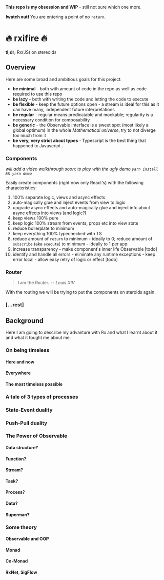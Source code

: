 **This repo is my obsession and WIP** - still not sure which one more.

**:heavy_exclamation_mark:watch out:heavy_exclamation_mark:** You are entering a point of no `return`.

# :fire: rxifire :fire:

**tl;dr;** Rx(JS) on stereoids

## Overview

Here are some broad and ambitious goals for this project:

 * **be minimal** - both with amount of code in the repo as well as code required to use this repo
 * **be lazy** - both with writing the code and letting the code to execute
 * **be flexible** - keep the future options open - a stream is ideal for this as it can have many, independent future interpretations
 * **be regular** - regular means predicatable and mockable; regularity is a necessary condition for composability 
 * **be generic** - the Observable interface is a sweet spot (most likely a global optimum) in the whole *Mathematical universe*, try to not diverge too much from it
 * **be very, very strict about types** - Typescript is the best thing that happened to Javascript **.**
 
### Components

*will add a video walkthrough soon; to play with the ugly demo `yarn install && yarn demo`*

Easily create components (right now only React's) with the following characteristics:

  1. 100% separate logic, views and async effects
  2. auto-magically glue and inject events from view to logic
  3. upgrade async effects and auto-magically glue and inject info about async effects into views (and logic?)
  4. keep views 100% pure
  5. keep logic 100% stream from events, props etc into view state
  6. reduce boilerplate to minimum
  7. keep everything 100% typechecked with TS
  8. reduce amount of `return` to minimum - ideally to 0; reduce amount of `subscribe` (aka `execute`) to minimum - ideally to 1 per app
  9. increase transparency - make component's inner life Observable [todo]
  10. identify and handle all errors - eliminate any runtime exceptions - keep error local - allow easy retry of logic or effect [todo]

### Router

> I am the Router.
>   -- *Louis XIV*

With the routing we will be trying to put the components on steroids again.

### [...rest]

## Background

Here I am going to describe my advanture with Rx and what I learnt about it and what it tought me about me. 

### On being timeless

#### Here and now

#### Everywhere

#### The most timeless possible

### A tale of 3 types of processes

### State-Event duality

### Push-Pull duality

### The Power of Observable

#### Data structure?

#### Function?

#### Stream?

#### Task?

#### Process?

#### Data?

#### Superman?

### Some theory

#### Observable and OOP

#### Monad

#### Co-Monad

#### RxNet, SigFlow